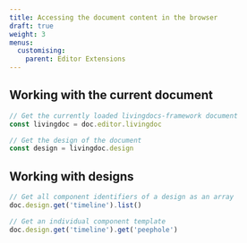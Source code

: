 ```yaml
---
title: Accessing the document content in the browser
draft: true
weight: 3
menus:
  customising:
    parent: Editor Extensions
---
```


## Working with the current document

```js
// Get the currently loaded livingdocs-framework document
const livingdoc = doc.editor.livingdoc

// Get the design of the document
const design = livingdoc.design
```


## Working with designs

```js
// Get all component identifiers of a design as an array
doc.design.get('timeline').list()

// Get an individual component template
doc.design.get('timeline').get('peephole')
```
